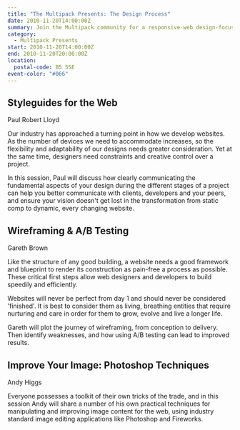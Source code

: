 ```yaml
---
title: "The Multipack Presents: The Design Process"
date: 2010-11-20T14:00:00Z
summary: Join the Multipack community for a responsive-web design-focused event, with talks from industry leaders and enthusiasts – and don’t miss your chance to talk, in our *Show and Tell* portion of the event.
category:
  - Multipack Presents
start: 2010-11-20T14:00:00Z
end: 2010-11-20T20:00:00Z
location:
  postal-code: B5 5SE
event-color: "#066"
---
```

## Styleguides for the Web

Paul Robert Lloyd

Our industry has approached a turning point in how we develop websites. As the number of devices we need to accommodate increases, so the flexibility and adaptability of our designs needs greater consideration. Yet at the same time, designers need constraints and creative control over a project.

In this session, Paul will discuss how clearly communicating the fundamental aspects of your design during the different stages of a project can help you better communicate with clients, developers and your peers, and ensure your vision doesn't get lost in the transformation from static comp to dynamic, every changing website.

## Wireframing & A/B Testing

Gareth Brown

Like the structure of any good building, a website needs a good framework and blueprint to render its construction as pain-free a process as possible. These critical first steps allow web designers and developers to build speedily and efficiently.

Websites will never be perfect from day 1 and should never be considered 'finished'. It is best to consider them as living, breathing entities that require nurturing and care in order for them to grow, evolve and live a longer life.

Gareth will plot the journey of wireframing, from conception to delivery. Then identify weaknesses, and how using A/B testing can lead to improved results.

## Improve Your Image: Photoshop Techniques

Andy Higgs

Everyone possesses a toolkit of their own tricks of the trade, and in this session Andy will share a number of his own practical techniques for manipulating and improving image content for the web, using industry standard image editing applications like Photoshop and Fireworks.
